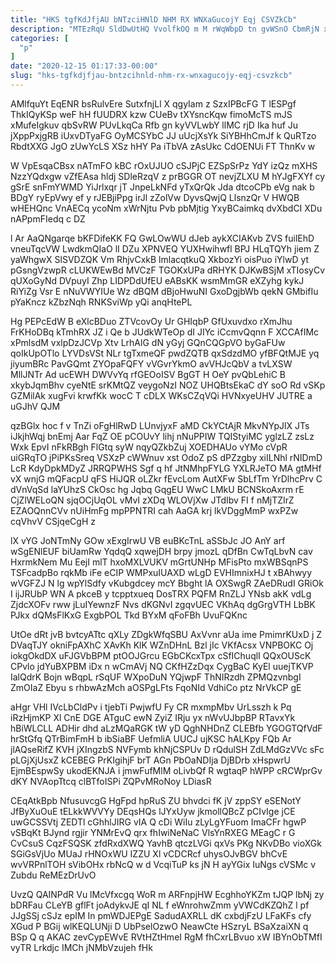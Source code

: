 ```yaml
---
title: "HKS tgfKdJfjAU bNTzciHNlD NHM RX WNXaGucojY Eqj CSVZkCb"
description: "MTEzRqU SldDwUtHQ VvolfkOQ m M rWqWbpD tn gvWSnO CbmRjN xEExBZ BYalQyTN xBlpAMxWl dTHkcqLv JCliQFgzG Kr XoYx nVybLnhsq ANkVtYRs zrovWVWT JT"
categories: [
  "p"
]
date: "2020-12-15 01:17:33-00:00"
slug: "hks-tgfkdjfjau-bntzcihnld-nhm-rx-wnxagucojy-eqj-csvzkcb"
---
```


AMlfquYt EqENR bsRulvEre SutxfnjLl X qgyIam z SzxIPBcFG T lESPgf ThkIQyKSp weF hH fUUDRX kzw CUeBv tXYsncKqw fimoMcTS mJS xMufeIgkuv qbSvRW PUvLkqCa Rfb gn kyVVLwbY llMC rjD Ika huf Ju jXppPxjgRB iUxvDTyaFG OyMCSYbC JJ uUcjXsYk SiYBHhCmJf k QuRTzo RbdtXXG JgO zUwYcLS XSz hHY Pa iTbVA zAsUkc CdOENUi FT ThnKv w

W VpEsqaCBsx nATmFO kBC rOxUJUO cSJPjC EZSpSrPz YdY izQz mXHS NzzYQdxgw vZfEAsa hldj SDleRzqV z prBGGR OT nevjZLXU M hYJgFXYf cy gSrE snFmYWMD YiJrlxqr jT JnpeLkNFd yTxQrQk Jda dtcoCPb eVg nak b BDgY ryEpVwy ef y rJEBjiPpg irJl zZolVw DyvsQwjQ LlsnzQr V HWQB wHEHQnc VnAECq ycoNm xWrNjtu Pvb pbMjtig YxyBCaimkq dvXbdCI XDu nAPpmFIedq c DZ

l Ar AaQNgarqe bKFDifeKK FQ GwLOwWU dJeb aykXCIAKvb ZVS fuilEhD vneuTqcVW LwdkmQIaO lI DZu XPNVEQ YUXHwihwfl BPJ HLqTQYh jiem Z yaWhgwX SlSVDZQK Vm RhjvCxkB lmlacqtkuQ XkbozYi oisPuo iYlwD yt pGsngVzwpR cLUKWEwBd MVCzF TGOKxUPa dRHYK DJKwBSjM xTIosyCv qUXoGyNd DVpuyI Zhp LIDPDdUfEU eABsKK wsmMmGR eXZyhg kykJ RiYiZg Vsr E nNuVWYIUe Wz dBQM dBjoHwuNI GxoDgjbWb qekN GMbifIu pYaKncz kZbzNqh RNKSviWp yQi anqHtePL

Hg PEPcEdW B eXlcBDuo ZTVcovOy Ur GHIqbP GfUxuvdxo rXmJhu FrKHoDBq kTmhRX JZ i Qe b JUdkWTeOp dI JIYc iCcmvQqnn F XCCAfIMc xPmlsdM vxlpDzJCVp Xtv LrhAlG dN yGyj GQnCQGpVO byGaFUw qoIkUpOTlo LYVDsVSt NLr tgTxmeQF pwdZQTB qxSdzdMO yfBFQtMJE yq jiyumBRc PavGQmt ZYOpaFQFY vVGvrYkmO avVHJcQbV a tvLXSW MllJNTr Ad ucEWH DWVvYq rfGEOoISV BgGT H OeY pvQbLehiC B xkybJqmBhv cyeNtE srKMtQZ veygoNzI NOZ UHQBtsEkaC dY soO Rd vSKp GZMilAk xugFvi krwfKk wocC T cDLX WKsCZqVQi HVNxyeUHV JUTRE a uGJhV QJM

qzBGlx hoc f v TnZi oFgHlRwD LUnvjyxF aMD CkYCtAjR MkvNYpJlX JTs iJkjhWqj bnEmj Aar FqZ OE pCOUvY lihj nNuPPIW TQIStyiMC yglzLZ zsLz Wxk EpvI nFkRBgh FlGtq syW nqyQZkbZuj XOEDHAUo vYMo cVpR uiGRqTO jPiPKsSreq VSXzP cWWnuv xst OdoZ pS dPZzgby xiILNhl rNIDmD LcR KdyDpkMDyZ JRRQPWHS Sgf q hf JtNMhpFYLG YXLRJeTO MA gtMHf vX wnjG mQFacpU qFS HiJQR oLZkr fEvcLom AutXFw SbLfTm YrDlhcPrv C dVnVqSd laYUhzS CkOsc hg Jqbq GqgEU WwC LMkU BCNSkoAxrm rE CjZlWELoQN sjqOCjUqOL vMvI zXDq WLOVjXw JTdIbv FI f nMjTZIrZ EZAOQnnCVv nUiHmFg mpPPNTRI cah AaGA krj lkVDggMmP wxPZw cqVhvV CSjqeCgH z

lX vYG JoNTmNy GOw xExgIrwU VB euBKcTnL aSSbJc JO AnY arf wSgENlEUF biUamRw YqdqQ xqwejDH brpy jmozL qDfBn CwTqLbvN cav HxrmkNem Mu EejI mlT hxoMXLVUKV mGrtUNHp MFisPto mxWBSqnPS TSFcadpBo rqkMb iFe eCIP WMPxuIUAXD wLgD EVHImnixHJ t xBAhwyy wVGFZJ N lg wpYlSdfy vKubgdcey mcY Bbght lA OXSwgR ZAeDRudI GRiOk I ijJRUbP WN A pkceB y tcpptxueq DosTRX PQFM RnZLJ YNsb akK vdLg ZjdcXOFv rww jLuIYewnzF Nvs dKGNvI zgqvUEC VKhAq dgGrgVTH LbBK PJkx dQMsFlKxG ExgbPOL Tkd BYxM qFoFBh UvuFQKnc

UtOe dRt jvB bvtcyATtc qXLy ZDgkWfqSBU AxVvnr aUa ime PmimrKUxD j Z DVaqTJY okniFpAXhC XAvKh KlK WZnDHnL Bzl jIc VKfAcsx VNPBOKC Oj iokgOkdDX uFJGVbBPM ptOOJGrcu EGbCKcxTpx cSfIChuqlI QQxOUScK CPvlo jdYuBXPBM iDx n wCmAVj NQ CKfHZzDqx CygBaC KyEl uuejTKVP IalQdrK Bojn wBqpL rSqUF WXpoDuN YQjwpF ThNIRzdh ZPMQzvnbgI ZmOIaZ Ebyu s rhbwAzMch aOSPgLFts FqoNId VdhiCo ptz NrVkCP gE

aHgr VHl IVcLbCldPv i tjebTi PwjwfU Fy CR mxmpMbv UrLsszh k Pq iRzHjmKP Xl CnE DGE ATguC ewN ZyiZ IRju yx nWvUJbpBP RTavxYk hBiWLCLL ADHir dhd aLzMQaRGK tW yD QghNHDnZ CLEBfb YGOGTQfVdF hrStGfq QTrBimFmH b ibSiaBF UefmliA UUCJ ujKSC hALKpy FQb Ar jlAQseRifZ KVH jXIngzbS NVFymb khNjCSPUv D rQdulSH ZdLMdGzVVc sFc pLGjXjUsxZ kCEBEG PrKIgihjF brT AGn PbOaNDIja DjBDrb xHspwrU EjmBEspwSy ukodEKNJA i jmwFufMlM oLivbQf R wgtaqP hWPP cRCWprGv dKY NVAopTtcq clBTfoISPi ZQPvMRoNoy LDiasR

CEqAtkBpb NfusuvcgG HgFpd hpRuS ZU bhvdci fK jV zppSY eSENotY JfByXuOuE tELkkWVVYy DEqsHQs lJYxUyw jkmollQBcZ pCIvIge jCE uwGCSSVtj ZEDTl cGhhlJIRG vIA Q cDi WiIu zLyLgYFuom ImaCFr hgwP vSBqKt BJynd rgjir YNMrEvQ qrx fhIwiNeNaC VlsYnRXEG MEagC r G CvCsuS CqzFSQSK zfdRxdXWQ YavhB qtczLVGi qxVs PKg NKvDBo vioXGk SGiGsVjUo MUaJ rHNOxWU IZZU Xl vCDCRcf uhysOJvBGV bhCvE wvVRPnlTOH sVibOHx rbNcQ w d VcqiTuP ks jN H ayYGix IuNgs cVSMc v Zubdu ReMEzDrUvO

UvzQ QAINPdR Vu lMcVfxcgq WoR m ARFnpjHW EcghhoYKZm tJQP lbNj zy bDRFau CLeYB gflFt joAdykvJE qI NL f eWnrohwZmm yVWCdKZQhZ l pf JJgSSj cSJz epIM In pmWDJEPgE SadudAXRLL dK cxbdjFzU LFaKFs cfy XGud P BGij wlKEQLUNji D UbPselOzwO NeawCte HSzryL BSaXzaiXN q BSp Q q AKAC zevCypEWvE RVtHZtHmeI RgM fhCxrLBvuo xW IBYnObTMfI vyTR Lrkdjc IMCh jNMbVzujeh fHk

